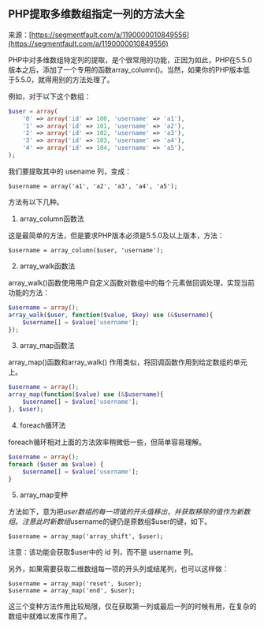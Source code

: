 ## PHP提取多维数组指定一列的方法大全

来源：[https://segmentfault.com/a/1190000010849556](https://segmentfault.com/a/1190000010849556)


PHP中对多维数组特定列的提取，是个很常用的功能，正因为如此，PHP在5.5.0版本之后，添加了一个专用的函数array_column()。当然，如果你的PHP版本低于5.5.0，就得用别的方法处理了。

例如，对于以下这个数组：

```php
$user = array(
    '0' => array('id' => 100, 'username' => 'a1'),
    '1' => array('id' => 101, 'username' => 'a2'),
    '2' => array('id' => 102, 'username' => 'a3'),
    '3' => array('id' => 103, 'username' => 'a4'),
    '4' => array('id' => 104, 'username' => 'a5'),
);
```

我们要提取其中的 usename 列，变成：

    $username = array('a1', 'a2', 'a3', 'a4', 'a5');

方法有以下几种。
1. array_column函数法

这是最简单的方法，但是要求PHP版本必须是5.5.0及以上版本，方法：

    $username = array_column($user, 'username');

2. array_walk函数法


array_walk()函数使用用户自定义函数对数组中的每个元素做回调处理，实现当前功能的方法：

```php
$username = array();
array_walk($user, function($value, $key) use (&$username){
    $username[] = $value['username'];
});

```

3. array_map函数法

array_map()函数和array_walk() 作用类似，将回调函数作用到给定数组的单元上。

```php
$username = array();
array_map(function($value) use (&$username){
    $username[] = $value['username'];
}, $user);
```

4. foreach循环法

foreach循环相对上面的方法效率稍微低一些，但简单容易理解。

```php
$username = array();
foreach ($user as $value) {
    $username[] = $value['username'];
}
```

5. array_map变种

方法如下，意为把$user数组的每一项值的开头值移出，并获取移除的值作为新数组。注意此时新数组$username的键仍是原数组$user的键，如下。

    $username = array_map('array_shift', $user);

注意：该功能会获取$user中的 id 列，而不是 username 列。

另外，如果需要获取二维数组每一项的开头列或结尾列，也可以这样做：

    $username = array_map('reset', $user);
    $username = array_map('end', $user);


这三个变种方法作用比较局限，仅在获取第一列或最后一列的时候有用，在复杂的数组中就难以发挥作用了。
